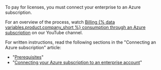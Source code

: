To pay for licenses, you must connect your enterprise to an Azure subscription.

For an overview of the process, watch [Billing {% data variables.product.company_short %} consumption through an Azure subscription](https://www.youtube.com/watch?v=DAiIhJKCt8s&ab_channel=GitHub) on our YouTube channel.

For written instructions, read the following sections in the "Connecting an Azure subscription" article:

* "[Prerequisites](/billing/managing-the-plan-for-your-github-account/connecting-an-azure-subscription#prerequisites)"
* "[Connecting your Azure subscription to an enterprise account](/billing/managing-the-plan-for-your-github-account/connecting-an-azure-subscription#connecting-your-azure-subscription-to-your-enterprise-account)"
